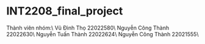 # INT2208_final_project
Thành viên nhóm:\\
Vũ Đình Thọ 22022580\\
Nguyễn Công Thành 22022630\\
Nguyễn Tuấn Thành 22022624\\
Nguyễn Công Thành 22021555\\
